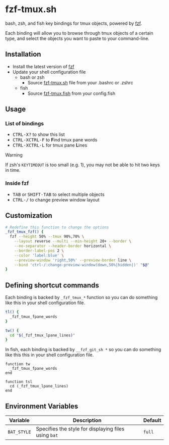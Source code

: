 fzf-tmux.sh
==========

bash, zsh, and fish key bindings for tmux objects, powered by [fzf][fzf].

Each binding will allow you to browse through tmux objects of a certain type,
and select the objects you want to paste to your command-line.

[fzf]: https://github.com/junegunn/fzf

Installation
------------

* Install the latest version of [fzf][fzf]
* Update your shell configuration file
    * bash or zsh
        * Source [fzf-tmux.sh](https://raw.githubusercontent.com/junegunn/fzf-tmux.sh/main/fzf-tmux.sh) file from your .bashrc or .zshrc
    * fish
        * Source [fzf-tmux.fish](https://raw.githubusercontent.com/junegunn/fzf-tmux.sh/main/fzf-tmux.fish) from your config.fish

Usage
-----

### List of bindings

* <kbd>CTRL-X</kbd><kbd>?</kbd> to show this list
* <kbd>CTRL-X</kbd><kbd>CTRL-F</kbd> to **F**ind tmux pane words
* <kbd>CTRL-X</kbd><kbd>CTRL-L</kbd> for tmux pane **L**ines

> [!WARNING]
> If zsh's `KEYTIMEOUT` is too small (e.g. 1), you may not be able
> to hit two keys in time.

### Inside fzf

* <kbd>TAB</kbd> or <kbd>SHIFT-TAB</kbd> to select multiple objects
* <kbd>CTRL-/</kbd> to change preview window layout

Customization
-------------

```sh
# Redefine this function to change the options
_fzf_tmux_fzf() {
  fzf --height 50% --tmux 90%,70% \
    --layout reverse --multi --min-height 20+ --border \
    --no-separator --header-border horizontal \
    --border-label-pos 2 \
    --color 'label:blue' \
    --preview-window 'right,50%' --preview-border line \
    --bind 'ctrl-/:change-preview-window(down,50%|hidden|)' "$@"
}
```

Defining shortcut commands
--------------------------

Each binding is backed by `_fzf_tmux_*` function so you can do something like
this in your shell configuration file.

```sh
tl() {
  _fzf_tmux_fpane_words
}

tw() {
  cd "$(_fzf_tmux_lpane_lines)"
}
```

In fish, each binding is backed by `__fzf_git_sh *` so you can do something
like this this in your shell configuration file.

```fish
function tw
  _fzf_tmux_fpane_words
end

function tsl
  cd (_fzf_tmux_lpane_lines)
end
```

Environment Variables
---------------------

| Variable                | Description                                              | Default                                         |
| ----------------------- | -------------------------------------------------------- | ----------------------------------------------- |
| `BAT_STYLE`             | Specifies the style for displaying files using `bat`     | `full`                                          |
